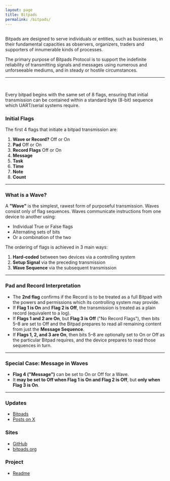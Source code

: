 ```yaml
---
layout: page
title: Bitpads
permalink: /bitpads/
---
```


<div class="home-columns">
  <div class="column-left">
<div class="home">
<h2></h2>
<p>Bitpads are designed to serve individuals or entities, such as businesses, in their fundamental capacities as observers, organizers, traders and supporters of innumerable kinds of processes.</p>
<p>The primary purpose of Bitpads Protocol is to support the indefinite reliability of transmitting signals and messages using numerous and unforseeable mediums, and in steady or hostile circumstances.</p>
<hr>
<br>
<p>Every bitpad begins with the same set of 8 flags, ensuring that initial transmission can be contained within a standard byte (8-bit) sequence which UART/serial systems require.</p>

<h3>Initial Flags</h3>
<p>The first 4 flags that initiate a bitpad transmission are:</p>
<ol>
  <li><strong>Wave or Record?</strong> Off or On</li>
  <li><strong>Pad</strong> Off or On</li>
  <li><strong>Record Flags</strong> Off or On</li>
  <li><strong>Message</strong></li>
  <li><strong>Task</strong></li>
  <li><strong>Time</strong></li>
  <li><strong>Note</strong></li>
  <li><strong>Count</strong></li>
</ol>

<hr>

<h3>What is a Wave?</h3>
<p>
  A <strong>"Wave"</strong> is the simplest, rawest form of purposeful transmission. Waves consist only of flag sequences. 
  Waves communicate instructions from one device to another using:
</p>
<ul>
  <li>Individual True or False flags</li>
  <li>Alternating sets of bits</li>
  <li>Or a combination of the two</li>
</ul>

<p>The ordering of flags is achieved in 3 main ways:</p>
<ol>
  <li><strong>Hard-coded</strong> between two devices via a controlling system</li>
  <li><strong>Setup Signal</strong> via the preceding transmission</li>
  <li><strong>Wave Sequence</strong> via the subsequent transmission</li>
</ol>

<hr>

<h3>Pad and Record Interpretation</h3>
<ul>
  <li>The <strong>2nd flag</strong> confirms if the Record is to be treated as a full Bitpad with the powers and permissions which its controlling system may provide.</li>
  <li>If <strong>Flag 1 is On</strong> and <strong>Flag 2 is Off</strong>, the transmission is treated as a plain record (equivalent to a log).</li>
  <li>If <strong>Flags 1 and 2 are On</strong>, but <strong>Flag 3 is Off</strong> ("No Record Flags"), then bits 5–8 are set to Off and the Bitpad prepares to read all remaining content from just the <strong>Message Sequence</strong>.</li>
  <li>If <strong>Flags 1, 2, and 3 are On</strong>, then bits 5–8 are optionally set to On or Off as the particular Bitpad requires, and the device prepares to read those sequences in turn.</li>
</ul>

<hr>

<h3>Special Case: Message in Waves</h3>
<ul>
  <li><strong>Flag 4 ("Message")</strong> can be set to On or Off for a Wave.</li>
  <li>It <strong>may be set to Off when Flag 1 is On and Flag 2 is Off</strong>, but <strong>only when Flag 3 is On</strong>.</li>
</ul>

<hr>


</div>
</div>


 <div class="column-right">
<h3>Updates</h3>
<ul>
    <li>
      <a href="categories/bitpads/">Bitpads</a></li>
    <li>
      <a href="https://x.com/bitpadsproject">Posts on X</a></li>
</ul>

<h3>Sites</h3>
<ul>
    <li>
      <a href="https://github.com/babbworks/bitpads">GitHub</a></li>
    <li>
      <a href="https://workwarrior.org">bitpads.org</a></li>
</ul>
<h3>Project</h3>
<ul>
    <li>
      <a href="https://github.com/babbworks/bitpads/blob/master/readme.md">Readme</a></li>
</ul>
  </div>
</div>